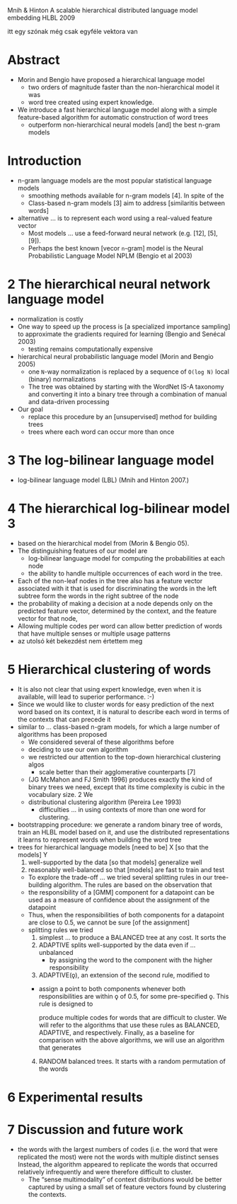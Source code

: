 Mnih & Hinton
A scalable hierarchical distributed language model embedding HLBL
2009

itt egy szónak még csak egyféle vektora van

# Abstract

* Morin and Bengio have proposed a hierarchical language model
  * two orders of magnitude faster than the non-hierarchical model it was 
  * word tree created using expert knowledge. 
* We introduce a fast hierarchical language model along with a simple
  feature-based algorithm for automatic construction of word trees
  * outperform non-hierarchical neural models [and] the best n-gram models

# Introduction

* n-gram language models are the most popular statistical language models 
  * smoothing methods available for n-gram models [4]. In spite of the
  * Class-based n-gram models [3] aim to address [similaritis between words]
* alternative ... is to represent each word using a real-valued feature vector 
  * Most models ... use a feed-forward neural network (e.g. [12], [5], [9]).
  * Perhaps the best known [vecor `n`-gram] model is the 
    Neural Probabilistic Language Model NPLM (Bengio et al 2003)

# 2 The hierarchical neural network language model

* normalization is costly
* One way to speed up the process is [a specialized importance sampling] 
  to approximate the gradients required for learning (Bengio and Senécal 2003)
  * testing remains computationally expensive
* hierarchical neural probabilistic language model (Morin and Bengio 2005)
  * one `N`-way normalization is replaced by 
    a sequence of `O(log N)` local (binary) normalizations
  * The tree was obtained by starting with the WordNet IS-A taxonomy and
    converting it into a binary tree through a combination of manual and
    data-driven processing
* Our goal
  * replace this procedure by an [unsupervised] method for building trees 
  * trees where each word can occur more than once

# 3 The log-bilinear language model 

* log-bilinear language model (LBL) (Mnih and Hinton 2007.) 

# 4 The hierarchical log-bilinear model 3

* based on the hierarchical model from (Morin & Bengio 05). 
* The distinguishing features of our model are
  * log-bilinear language model for computing the probabilities at each node
  * the ability to handle multiple occurrences of each word in the tree.
* Each of the non-leaf nodes in the tree also has a feature vector associated
  with it that is used for discriminating the words in the left subtree form
  the words in the right subtree of the node
* the probability of making a decision at a node depends only on the predicted
  feature vector, determined by the context, and the feature vector for that
  node,
* Allowing multiple codes per word can allow better prediction of words that
  have multiple senses or multiple usage patterns
* az utolsó két bekezdést nem értettem meg

# 5 Hierarchical clustering of words

* It is also not clear that using expert knowledge, even when it is available,
  will lead to superior performance. :-)
* Since we would like to cluster words for easy prediction of the next word
  based on its context, it is natural to describe each word in terms of the
  contexts that can precede it
* similar to ... class-based n-gram models, for which a large number of
  algorithms has been proposed 
  * We considered several of these algorithms before 
  * deciding to use our own algorithm
  * we restricted our attention to the top-down hierarchical clustering algos
    * scale better than their agglomerative counterparts [7]
  * (JG McMahon and FJ Smith 1996) produces exactly the kind of binary trees we
    need, except that its time complexity is cubic in the vocabulary size. 2 We 
  * distributional clustering algorithm (Pereira Lee 1993)
    * difficulties ... in using contexts of more than one word for clustering.
* bootstrapping procedure: we generate a random binary tree of words, train an
  HLBL model based on it, and use the distributed representations it learns to
  represent words when building the word tree
* trees for hierarchical language models [need to be] X [so that the models] Y
  1. well-supported by the data [so that models] generalize well
  2. reasonably well-balanced so that [models] are fast to train and test
  * To explore the trade-off ... we tried several splitting rules in our
    tree-building algorithm. The rules are based on the observation that 
  * the responsibility of a [GMM] component for a datapoint can be used as a
    measure of confidence about the assignment of the datapoint 
  * Thus, when the responsibilities of both components for a datapoint are
    close to 0.5, we cannot be sure [of the assignment]
  * splitting rules we tried
    1. simplest ... to produce a BALANCED tree at any cost. It sorts the
    2. ADAPTIVE splits well-supported by the data even if ... unbalanced
       * by assigning the word to the component with the higher responsibility
    3. ADAPTIVE(ǫ), an extension of the second rule, modified to 
      * assign a point to both components whenever both responsibilities are
        within ǫ of 0.5, for some pre-specified ǫ. This rule is designed to

        produce multiple codes for words that are difficult to cluster. We will
        refer to the algorithms that use these rules as BALANCED, ADAPTIVE, and
         respectively.  Finally, as a baseline for comparison with
        the above algorithms, we will use an algorithm that generates 
    4. RANDOM balanced trees. It starts with a random permutation of the words

# 6 Experimental results

# 7 Discussion and future work

* the words with the largest numbers of codes (i.e. the word that were
  replicated the most) were not the words with multiple distinct senses
  Instead, the algorithm appeared to replicate the words that occurred
  relatively infrequently and were therefore difficult to cluster. 
  * The “sense multimodality” of context distributions would be better captured
    by using a small set of feature vectors found by clustering the contexts.

